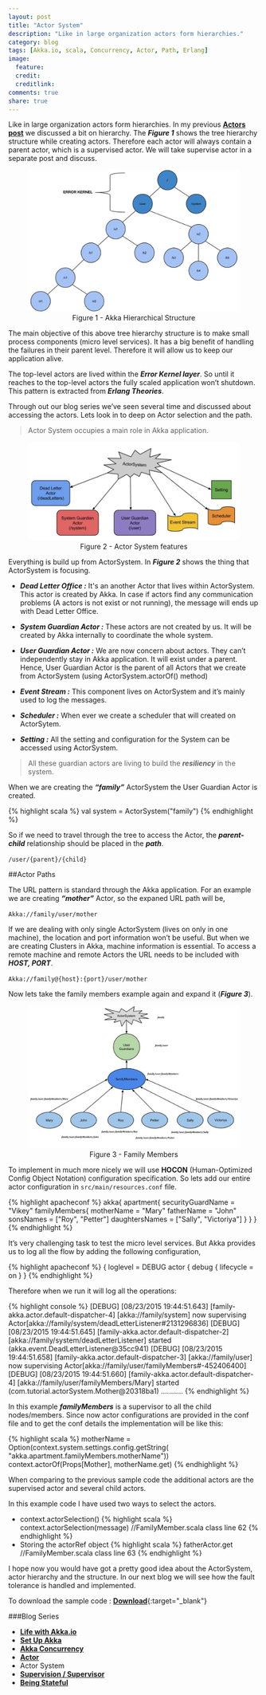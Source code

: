 ```yaml
---
layout: post
title: "Actor System"
description: "Like in large organization actors form hierarchies."
category: blog
tags: [Akka.io, scala, Concurrency, Actor, Path, Erlang]
image:
  feature:
  credit:
  creditlink:
comments: true
share: true
---
```


Like in large organization actors form hierarchies. In my previous [**Actors post**](/blog/akka-concurrency/) we discussed a bit on hierarchy. The **_Figure 1_** shows the tree hierarchy structure while creating actors. Therefore each actor will always contain a parent actor, which is a supervised actor. We will take supervise actor in a separate post and discuss.

<figure style="text-align: center;">
  <a href="/blog/akka-blog-series/akka-hierarchical-structure.jpg"><img src="/blog/akka-blog-series/akka-hierarchical-structure.jpg" alt="image"></a>
  <figcaption>Figure 1 - Akka Hierarchical Structure</figcaption>
</figure>

The main objective of this above tree hierarchy structure is to make small process components (micro level services). It has a big benefit of handling the failures in their parent level.  Therefore it will allow us to keep our application alive.

The top-level actors are lived within the **_Error Kernel layer_**. So until it reaches to the top-level actors the fully scaled application won’t shutdown. This pattern is extracted from **_Erlang Theories_**.

Through out our blog series we’ve seen several time and discussed about accessing the actors. Lets look in to deep on Actor selection and the path. 

> Actor System occupies a main role in Akka application. 

<figure style="text-align: center;">
  <a href="/blog/akka-blog-series/actor-system.jpg"><img src="/blog/akka-blog-series/actor-system.jpg" alt="image"></a>
  <figcaption>Figure 2 - Actor System features</figcaption>
</figure>

Everything is build up from ActorSystem. In **_Figure 2_** shows the thing that ActorSystem is focusing.

* **_Dead Letter Office :_** It's an another Actor that lives within ActorSystem. This actor is created by Akka. In case if actors find any communication problems (A actors is not exist or not running), the message will ends up with Dead Letter Office.

* **_System Guardian Actor :_** These actors are not created by us. It will be created by Akka internally to coordinate the whole system.

* **_User Guardian Actor :_** We are now concern about actors. They can’t independently stay in Akka application.  It will exist under a parent. Hence, User Guardian Actor is the parent of all Actors that we create from ActorSystem (using ActorSystem.actorOf() method)

* **_Event Stream :_** This component lives on ActorSystem and it’s mainly used to log the messages.  

* **_Scheduler :_** When ever we create a scheduler that will created on ActorSytem.

* **_Setting :_** All the setting and configuration for the System can be accessed using ActorSystem.

> All these guardian actors are living to build the **_resiliency_** in the system.

When we are creating the **_“family”_** ActorSystem the User Guardian Actor is created.

{% highlight scala %}
val system = ActorSystem("family")
{% endhighlight %}

So if we need to travel through the tree to access the Actor, the **_parent-child_** relationship should be placed in the **_path_**. 

`/user/{parent}/{child}`  

##Actor Paths

The URL pattern is standard through the Akka application. For an example we are creating **_“mother”_** Actor, so the expaned URL path will be,

`Akka://family/user/mother` 

If we are dealing with only single ActorSystem (lives on only in one machine), the location and port information won’t be useful. But when we are creating Clusters in Akka, machine information is essential.  To access a remote machine and remote Actors the URL needs to be included with **_HOST, PORT_**.

`Akka://family@{host}:{port}/user/mother` 

Now lets take the family members example again and expand it (**_Figure 3_**).  

<figure style="text-align: center;">
  <a href="/blog/akka-blog-series/actor-family-members.jpg"><img src="/blog/akka-blog-series/actor-family-members.jpg" alt="image"></a>
  <figcaption>Figure 3 - Family Members</figcaption>
</figure>

To implement in much more nicely we will use **HOCON** (Human-Optimized Config Object Notation) configuration specification. So lets add our entire actor configuration in `src/main/resources.conf` file.

{% highlight apacheconf  %}
akka{
  apartment{
    securityGuardName = "Vikey"
    familyMembers{
      motherName = "Mary"
      fatherName = "John"
      sonsNames = ["Roy", "Petter"]
      daughtersNames = ["Sally", "Victoriya"]
    }
  }
}
{% endhighlight %}

It’s very challenging task to test the micro level services. But Akka provides us to log all the flow by adding the following configuration,

{% highlight apacheconf  %}
{
 loglevel = DEBUG
   actor {
     debug {
       lifecycle = on
     }
}
{% endhighlight %}

Therefore when we run it will log all the operations: 

{% highlight console  %}
[DEBUG] [08/23/2015 19:44:51.643] [family-akka.actor.default-dispatcher-4] [akka://family/system] now supervising Actor[akka://family/system/deadLetterListener#2131296836]
[DEBUG] [08/23/2015 19:44:51.645] [family-akka.actor.default-dispatcher-2] [akka://family/system/deadLetterListener] started (akka.event.DeadLetterListener@35cc941)
[DEBUG] [08/23/2015 19:44:51.658] [family-akka.actor.default-dispatcher-3] [akka://family/user] now supervising Actor[akka://family/user/familyMembers#-452406400]
[DEBUG] [08/23/2015 19:44:51.660] [family-akka.actor.default-dispatcher-4] [akka://family/user/familyMembers/Mary] started (com.tutorial.actorSystem.Mother@20318ba1)
...........
{% endhighlight %}


In this example **_familyMembers_** is a supervisor to all the child nodes/members. Since now actor configurations are provided in the conf file and to get the conf details the implementation will be like this:

{% highlight scala %}
motherName = Option(context.system.settings.config.getString(
      "akka.apartment.familyMembers.motherName"))
    context.actorOf(Props[Mother], motherName.get)
{% endhighlight %}

When comparing to the previous sample code the additional actors are the supervised actor and several child actors. 

In this example code I have used two ways to select the actors.

* context.actorSelection()
{% highlight scala %}
context.actorSelection(message) //FamilyMember.scala class line 62
{% endhighlight %}
* Storing the actorRef object 
{% highlight scala %}
fatherActor.get //FamilyMember.scala class line 63
{% endhighlight %}

I hope now you would have got a pretty good idea about the ActorSystem, actor hierarchy and the structure. In our next blog we will see how the fault tolerance is handled and implemented.  

To download the sample code : [**Download**](https://github.com/Renien/akka-tutorials){:target="_blank"}

###Blog Series
* [**Life with Akka.io**](/articles/life-with-akka/)
* [**Set Up Akka**](/blog/set-up-akka/)
* [**Akka Concurrency**](/blog/akka-concurrency/)
* [**Actor**](/blog/actor/)
* Actor System
* [**Supervision / Supervisor**](/blog/supervisor/)
* [**Being Stateful**](/blog/being-stateful/)
